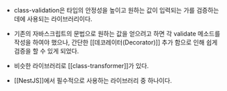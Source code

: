 - class-validation은 타입의 안정성을 높이고 원하는 값이 입력되는 가를 검증하는 데에 사용되는 라이브러리이다.

- 기존의 자바스크립트의 문법으로 원하는 값을 얻으려고 하면 각 validate 메소드를 작성을 하여야 했으나, 간단한 [[데코레이터(Decorator)]] 추가 함으로 인해 쉽게 검증을 할 수 있게 되었다.

- 비슷한 라이브러리로 [[class-transformer]]가 있다.
- [[NestJS]]에서 필수적으로 사용하는 라이브러리 중 하나이다.